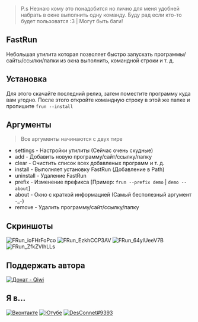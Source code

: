 > P.s Незнаю кому это понадобится но лично для меня удобней набрать в окне выполнить одну команду. Буду рад если кто-то будет пользоватся :3 | Могут быть баги!

## FastRun
Небольшая утилита которая позволяет быстро запускать программы/сайты/ссылки/папки из окна выполнить, командной строки и т. д.

## Установка
Для этого скачайте последний релиз, затем поместите программу куда вам угодно. После этого откройте командную строку в этой же папке и пропишите `frun --install`

## Аргументы
> Все аргументы начинаются с двух тире

* settings - Настройки утилиты (Сейчас очень скудные)
* add - Добавить новую программу/сайт/ссылку/папку
* clear - Очистить список всех добавленых программ и т. д.
* install - Выполняет установку FastRun (Добавление в Path)
* uninstall - Удаление FastRun
* prefix - Изменение префикса [Пример: `frun --prefix demo` | `demo --about`]
* about - Окно с краткой информацией (Самый бесполезный аргумент -_-)
* remove - Удалить программу/сайт/ссылку/папку

## Скриншоты
![FRun_ioFHrFoPco](https://user-images.githubusercontent.com/31757032/230619249-af59de7b-4752-4a1c-875f-913694348259.png)
![FRun_EzkhCCP3AV](https://user-images.githubusercontent.com/31757032/230619294-43dc0443-37ce-47f7-a681-83aae8ff0efb.png)
![FRun_64ylUeeV7B](https://user-images.githubusercontent.com/31757032/230619367-98548141-2e1c-41bf-a642-9d25392a32c0.png)
![FRun_ZfkZVIhLLs](https://user-images.githubusercontent.com/31757032/230619401-3e5a9597-1112-4c80-9e5a-de4b21692e21.png)

## Поддержать автора
[![Донат - Qiwi](https://img.shields.io/badge/Донат-Qiwi-orange?logo=qiwi)](https://qiwi.com/n/theDesConnet)

## Я в...
[![Вконтакте](https://img.shields.io/badge/ВК-blue?logo=vk)](https://vk.com/endnet)
[![Ютубе](https://img.shields.io/badge/Ютубе-FF0000?logo=youtube)](https://youtube.com/c/DesConnet)
[![DesConnet#9393](https://img.shields.io/badge/DesConnet%239393-7289DA?logo=discord&logoColor=white)](https://discord.com/users/1027310755760062545/)


